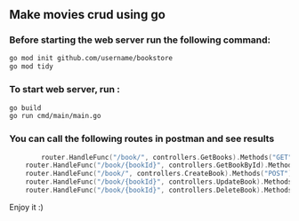 #
#
#
##  Make movies crud using go

### Before starting the web server run the following command:
```sh
go mod init github.com/username/bookstore
go mod tidy
```

### To start web server, run :
```sh
go build
go run cmd/main/main.go 
```

### You can call the following routes in postman and see results 

```go
    	router.HandleFunc("/book/", controllers.GetBooks).Methods("GET")
	router.HandleFunc("/book/{bookId}", controllers.GetBookById).Methods("GET")
	router.HandleFunc("/book/", controllers.CreateBook).Methods("POST")
	router.HandleFunc("/book/{bookId}", controllers.UpdateBook).Methods("PUT")
	router.HandleFunc("/book/{bookId}", controllers.DeleteBook).Methods("DELETE")
```

Enjoy it :)
